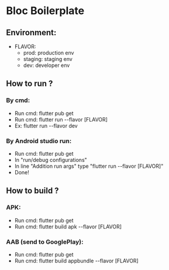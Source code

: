 # Bloc Boilerplate

## Environment:

- FLAVOR: 
    - prod: production env 
    - staging: staging env
    - dev: developer env

## How to run ?
### By cmd:
- Run cmd: flutter pub get  
- Run cmd: flutter run --flavor [FLAVOR]
- Ex: flutter run --flavor dev
### By Android studio run:
- Run cmd: flutter pub get
- In "run/debug configurations"
- In line "Addition run args" type "flutter run --flavor [FLAVOR]"
- Done!

## How to build ?
### APK:
- Run cmd: flutter pub get
- Run cmd: flutter build apk --flavor [FLAVOR]
### AAB (send to GooglePlay):
- Run cmd: flutter pub get
- Run cmd: flutter build appbundle --flavor [FLAVOR]
